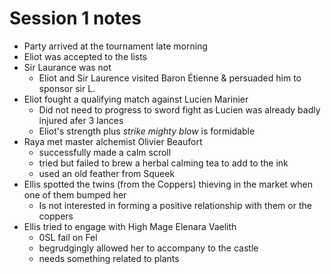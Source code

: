 # Session 1 notes

- Party arrived at the tournament late morning
- Eliot was accepted to the lists
- Sir Laurance was not
  - Eliot and Sir Laurence visited Baron Étienne & persuaded him to sponsor sir L.
- Eliot fought a qualifying match against Lucien Marinier
  - Did not need to progress to sword fight as Lucien was already badly injured afer 3 lances
  - Eliot's strength plus _strike mighty blow_ is formidable
- Raya met master alchemist Olivier Beaufort
  - successfully made a calm scroll
  - tried but failed to brew a herbal calming tea to add to the ink
  - used an old feather from Squeek
- Ellis spotted the twins (from the Coppers) thieving in the market when one of them bumped her
  - Is not interested in forming a positive relationship with them or the coppers
- Ellis tried to engage with High Mage Elenara Vaelith
  - 0SL fail on Fel
  - begrudgingly allowed her to accompany to the castle
  - needs something related to plants
